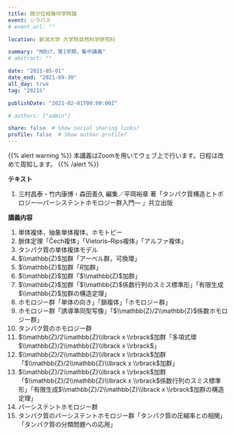 ```yaml
---
title: 微分位相幾何学特論
event: シラバス
# event_url: ""

location: 新潟大学 大学院自然科学研究科

summary: "M向け，第1学期，集中講義"
# abstract: ""

date: "2021-05-01"
date_end: "2021-09-30"
all_day: true
tag: "2021S"

publishDate: "2021-02-01T00:00:00Z"

# authors: ["admin"]

share: false  # Show social sharing links?
profile: false  # Show author profile?
---
```

{{% alert warning %}}
本講義はZoomを用いてウェブ上で行います。日程は改めて周知します。
{{% /alert %}}

**テキスト**

1. 三村昌泰・竹内康博・森田善久 編集／平岡裕章 著「タンパク質構造とトポロジー―パーシステントホモロジー群入門― 」共立出版

**講義内容**

1. 単体複体，抽象単体複体，ホモトピー
2. 脈体定理「Čech複体」「Vietoris–Rips複体」「アルファ複体」
3. タンパク質の単体複体モデル
4. $\\mathbb{Z}$加群「アーベル群，可換環」
5. $\\mathbb{Z}$加群「$R$加群」
6. $\\mathbb{Z}$加群「$\\mathbb{Z}$加群」
7. $\\mathbb{Z}$加群「$\\mathbb{Z}$係数行列のスミス標準形」「有限生成$\\mathbb{Z}$加群の構造定理」
8. ホモロジー群「単体の向き」「鎖複体」「ホモロジー群」
9. ホモロジー群「誘導準同型写像」「$\\mathbb{Z}/2\\mathbb{Z}$係数ホモロジー群」
10. タンパク質のホモロジー群
11. $\\mathbb{Z}/2\\mathbb{Z}\\lbrack x \\rbrack$加群「多項式環$\\mathbb{Z}/2\\mathbb{Z}\\lbrack x \\rbrack$」
12. $\\mathbb{Z}/2\\mathbb{Z}\\lbrack x \\rbrack$加群「$\\mathbb{Z}/2\\mathbb{Z}\\lbrack x \\rbrack$加群」
13. $\\mathbb{Z}/2\\mathbb{Z}\\lbrack x \\rbrack$加群「$\\mathbb{Z}/2\\mathbb{Z}\\lbrack x \\rbrack$係数行列のスミス標準形」「有限生成$\\mathbb{Z}/2\\mathbb{Z}\\lbrack x \\rbrack$加群の構造定理」
14. パーシステントホモロジー群
15. タンパク質のパーシステントホモロジー群「タンパク質の圧縮率との相関」「タンパク質の分類問題への応用」

